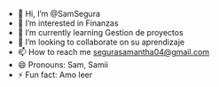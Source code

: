 - 👋 Hi, I’m @SamSegura
- 👀 I’m interested in Finanzas
- 🌱 I’m currently learning Gestion de proyectos
- 💞️ I’m looking to collaborate on su aprendizaje
- 📫 How to reach me segurasamantha04@gmail.com
- 😄 Pronouns: Sam, Samii
- ⚡ Fun fact: Amo leer

<!---
SamSegura/SamSegura is a ✨ special ✨ repository because its `README.md` (this file) appears on your GitHub profile.
You can click the Preview link to take a look at your changes.
--->
